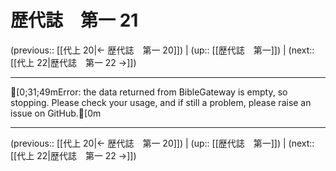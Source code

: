 # 歴代誌　第一 21

(previous:: [[代上 20|← 歴代誌　第一 20]]) | (up:: [[歴代誌　第一]]) | (next:: [[代上 22|歴代誌　第一 22 →]])

***
[0;31;49mError: the data returned from BibleGateway is empty, so stopping. Please check your usage, and if still a problem, please raise an issue on GitHub.[0m

***

(previous:: [[代上 20|← 歴代誌　第一 20]]) | (up:: [[歴代誌　第一]]) | (next:: [[代上 22|歴代誌　第一 22 →]])
